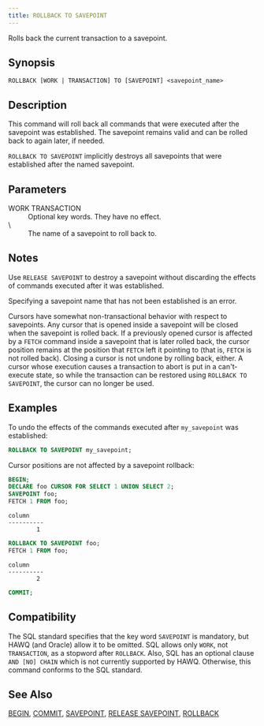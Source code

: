 ```yaml
---
title: ROLLBACK TO SAVEPOINT
---
```


<!--
Licensed to the Apache Software Foundation (ASF) under one
or more contributor license agreements.  See the NOTICE file
distributed with this work for additional information
regarding copyright ownership.  The ASF licenses this file
to you under the Apache License, Version 2.0 (the
"License"); you may not use this file except in compliance
with the License.  You may obtain a copy of the License at

  http://www.apache.org/licenses/LICENSE-2.0

Unless required by applicable law or agreed to in writing,
software distributed under the License is distributed on an
"AS IS" BASIS, WITHOUT WARRANTIES OR CONDITIONS OF ANY
KIND, either express or implied.  See the License for the
specific language governing permissions and limitations
under the License.
-->

Rolls back the current transaction to a savepoint.

## Synopsis<a id="topic1__section2"></a>

``` pre
ROLLBACK [WORK | TRANSACTION] TO [SAVEPOINT] <savepoint_name>

```

## Description<a id="topic1__section3"></a>

This command will roll back all commands that were executed after the savepoint was established. The savepoint remains valid and can be rolled back to again later, if needed.

`ROLLBACK TO SAVEPOINT` implicitly destroys all savepoints that were established after the named savepoint.

## Parameters<a id="topic1__section4"></a>

<dt>WORK  
TRANSACTION  </dt>
<dd>Optional key words. They have no effect.</dd>

<dt> \<savepoint\_name\>  </dt>
<dd>The name of a savepoint to roll back to.</dd>

## Notes<a id="topic1__section5"></a>

Use `RELEASE SAVEPOINT` to destroy a savepoint without discarding the effects of commands executed after it was established.

Specifying a savepoint name that has not been established is an error.

Cursors have somewhat non-transactional behavior with respect to savepoints. Any cursor that is opened inside a savepoint will be closed when the savepoint is rolled back. If a previously opened cursor is affected by a `FETCH` command inside a savepoint that is later rolled back, the cursor position remains at the position that `FETCH` left it pointing to (that is, `FETCH` is not rolled back). Closing a cursor is not undone by rolling back, either. A cursor whose execution causes a transaction to abort is put in a can't-execute state, so while the transaction can be restored using `ROLLBACK TO SAVEPOINT`, the cursor can no longer be used.

## Examples<a id="topic1__section6"></a>

To undo the effects of the commands executed after `my_savepoint` was established:

``` sql
ROLLBACK TO SAVEPOINT my_savepoint;
```

Cursor positions are not affected by a savepoint rollback:

``` sql
BEGIN;
DECLARE foo CURSOR FOR SELECT 1 UNION SELECT 2;
SAVEPOINT foo;
FETCH 1 FROM foo;
```
``` pre
column
----------
        1
```
``` sql
ROLLBACK TO SAVEPOINT foo;
FETCH 1 FROM foo;
```
``` pre
column
----------
        2
```
``` sql
COMMIT;
```

## Compatibility<a id="topic1__section7"></a>

The SQL standard specifies that the key word `SAVEPOINT` is mandatory, but HAWQ (and Oracle) allow it to be omitted. SQL allows only `WORK`, not `TRANSACTION`, as a stopword after `ROLLBACK`. Also, SQL has an optional clause `AND [NO] CHAIN` which is not currently supported by HAWQ. Otherwise, this command conforms to the SQL standard.

## See Also<a id="topic1__section8"></a>

[BEGIN](BEGIN.html), [COMMIT](COMMIT.html), [SAVEPOINT](SAVEPOINT.html), [RELEASE SAVEPOINT](RELEASE-SAVEPOINT.html), [ROLLBACK](ROLLBACK.html)

